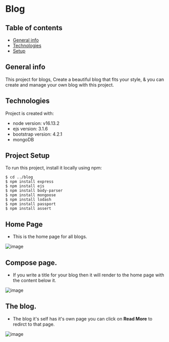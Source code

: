 # Blog


## Table of contents
* [General info](#general-info)
* [Technologies](#technologies)
* [Setup](#Project-setup)

## General info
This project for blogs, Create a beautiful blog that fits your style, & you can create and manage your own blog with this project.
	
## Technologies
Project is created with:
* node version: v16.13.2
* ejs version: 3.1.6
* bootstrap version: 4.2.1
* mongoDB
	
## Project Setup
To run this project, install it locally using npm:

```
$ cd ../blog
$ npm install express
$ npm install ejs
$ npm install body-parser
$ npm install mongoose
$ npm install lodash
$ npm install passport
$ npm install assert
```

## Home Page

 - This is the home page for all blogs.
 
![image](https://user-images.githubusercontent.com/51037193/150534544-f80ea4d5-7388-49fa-8072-c839a43df854.png)






## Compose page.

  - If you write a title for your blog then it will render to the home page with the content below it.

![image](https://user-images.githubusercontent.com/51037193/150534878-22acd229-c425-4be0-8d62-80c3f1fc4be0.png)




## The blog.

 - The blog it's self has it's own page you can click on **Read More** to redirct to that page.

![image](https://user-images.githubusercontent.com/51037193/150535315-09b87c51-27a5-4516-8ba0-d0482fbb92ab.png)






